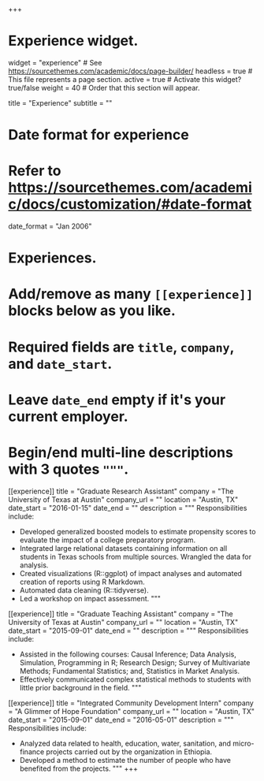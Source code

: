+++
# Experience widget.
widget = "experience"  # See https://sourcethemes.com/academic/docs/page-builder/
headless = true  # This file represents a page section.
active = true  # Activate this widget? true/false
weight = 40  # Order that this section will appear.

title = "Experience"
subtitle = ""

# Date format for experience
#   Refer to https://sourcethemes.com/academic/docs/customization/#date-format
date_format = "Jan 2006"

# Experiences.
#   Add/remove as many `[[experience]]` blocks below as you like.
#   Required fields are `title`, `company`, and `date_start`.
#   Leave `date_end` empty if it's your current employer.
#   Begin/end multi-line descriptions with 3 quotes `"""`.
[[experience]]
  title = "Graduate Research Assistant"
  company = "The University of Texas at Austin"
  company_url = ""
  location = "Austin, TX"
  date_start = "2016-01-15"
  date_end = ""
  description = """
  Responsibilities include:
  
  * Developed generalized boosted models to estimate propensity scores to evaluate the impact of a college preparatory program. 
  * Integrated large relational datasets containing information on all students in Texas schools from multiple sources. Wrangled the data for analysis.
  * Created visualizations (R::ggplot) of impact analyses and automated creation of reports using R Markdown.
  * Automated data cleaning (R::tidyverse). 
  * Led a workshop on impact assessment.
  """
  
[[experience]]
  title = "Graduate Teaching Assistant"
  company = "The University of Texas at Austin"
  company_url = ""
  location = "Austin, TX"
  date_start = "2015-09-01"
  date_end = ""
  description = """
  Responsibilities include:
  
  * Assisted in the following courses: Causal Inference; Data Analysis, Simulation, Programming in R; Research Design; Survey of Multivariate Methods; Fundamental Statistics; and, Statistics in Market Analysis.
  * Effectively communicated complex statistical methods to students with little prior background in the field. 
  """


[[experience]]
  title = "Integrated Community Development Intern"
  company = "A Glimmer of Hope Foundation"
  company_url = ""
  location = "Austin, TX"
  date_start = "2015-09-01"
  date_end = "2016-05-01"
  description = """
  Responsibilities include:
  
  * Analyzed data related to health, education, water, sanitation, and micro-finance projects carried out by the organization in Ethiopia.
  * Developed a method to estimate the number of people who have benefited from the projects.
  """
+++